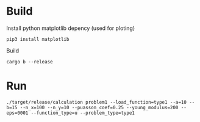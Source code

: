 # Build
Install python matplotlib depency (used for ploting)
```
pip3 install matplotlib
```
Build
```
cargo b --release
```

# Run
```
./target/release/calculation problem1 --load_function=type1 --a=10 --b=15 --n_x=100 --n_y=10 --puasson_coef=0.25 --young_modulus=200 --eps=0001 --function_type=u --problem_type=type1
```